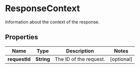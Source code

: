 

# ResponseContext

Information about the context of the response.

## Properties

| Name | Type | Description | Notes |
|------------ | ------------- | ------------- | -------------|
|**requestId** | **String** | The ID of the request. |  [optional] |



